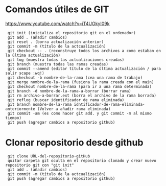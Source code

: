 # Comandos útiles de GIT
https://www.youtube.com/watch?v=iT4UOkyI09k


     git init (inicializa el repositorio git en el ordenador)
     git add . (añadir cambios)
     git reset . (borra actualización anterior)
     git commit -m (título de la actcualización)
     git checkout -- . (reconstruye todos los archivos a como estaban en la última actualización)
     git log (muestra todas las actualizaciones creadas)
     git branch (muestra todas las ramas creadas)
     git commit --amend (editar título de la última actualización / para salir scape :wq!)
     git checkout -b nombre-de-la-rama (cea una rama de trabajo)
     git merge nombre-de-la-rama (fusiona la rama creada con el main)
     git checkout nombre-de-la-rama (para ir a una rama determinada)
     git branch -d nombre-de-la-rama-a-borrar (borrar rama)
     git rm archivo-a-borrar.ext (borra el archivo de la rama borrada)
     git reflog (buscar identificador de rama eliminada)
     git branch nombre-de-la-rama idntificador-de-rama-eliminada-anteriormente (Volver a añadir rama eliminada)
     git commit -am (es como hacer git add. y git commit -m al mismo tiempo)
     git push (agregar cambios a repositorio github)

# Clonar repositorio desde github

     git clone URL-del-repositorio-gitHub
     quitar carpeta git oculta en el repositorio clonado y crear nuevo repositorio git con "git init"
     git add . (añadir cambios)
     git commit -m (título de la actcualización)
     git push (agregar cambios a repositorio github)

     
  


